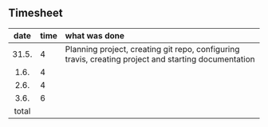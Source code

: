 ## Timesheet

| date  | time | what was done  |
| :----:|:-----| :-----|
| 31.5. | 4    | Planning project, creating git repo, configuring travis, creating project and starting documentation |
| 1.6.  | 4    |  |
| 2.6.  | 4    |  |
| 3.6.  | 6    |  |
| total |      |    |


